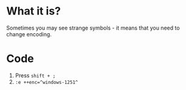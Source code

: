 #                  What it is?

Sometimes you may see strange symbols - it means that you need to change encoding.









#                  Code

1. Press `shift + ;`
2. `:e ++enc=^windows-1251^`